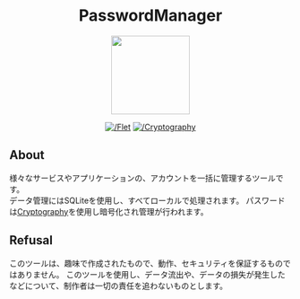 <h1 align="center">PasswordManager</h1>
<p align="center"><img width="140" src="https://raw.githubusercontent.com/NEONS-DESIGN/PasswordManager/refs/heads/main/assets/favicon.png?token=GHSAT0AAAAAACZLKWBMHSXURXOSY4OE5V62ZZERT4Q"></p>

<p align="center">
  <a href="https://flet.dev/"><img src="https://img.shields.io/badge/Flet-v0.24.1-ee3167" alt="/Flet"></a>
  <a href="https://github.com/pyca/cryptography"><img src="https://img.shields.io/badge/Cryptography-v43.0.3-ffdc52" alt="/Cryptography"></a>
</p>

## About

様々なサービスやアプリケーションの、アカウントを一括に管理するツールです。<br>
データ管理にはSQLiteを使用し、すべてローカルで処理されます。
パスワードは<a href="https://github.com/pyca/cryptography">Cryptography</a>を使用し暗号化され管理が行われます。

## Refusal

このツールは、趣味で作成されたもので、動作、セキュリティを保証するものではありません。
このツールを使用し、データ流出や、データの損失が発生したなどについて、制作者は一切の責任を追わないものとします。
